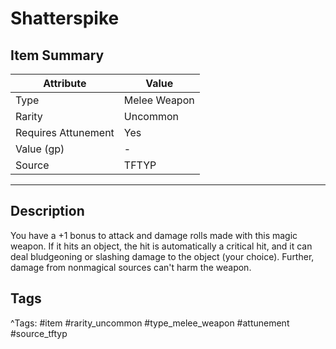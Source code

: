 # Shatterspike

## Item Summary

| Attribute            | Value                        |
|----------------------|------------------------------|
| Type                 | Melee Weapon |
| Rarity               | Uncommon             |
| Requires Attunement  | Yes                |
| Value (gp)           | -    |
| Source               | TFTYP |

---

## Description

You have a +1 bonus to attack and damage rolls made with this magic weapon. If it hits an object, the hit is automatically a critical hit, and it can deal bludgeoning or slashing damage to the object (your choice). Further, damage from nonmagical sources can't harm the weapon.

## Tags

^Tags: #item #rarity_uncommon #type_melee_weapon #attunement #source_tftyp